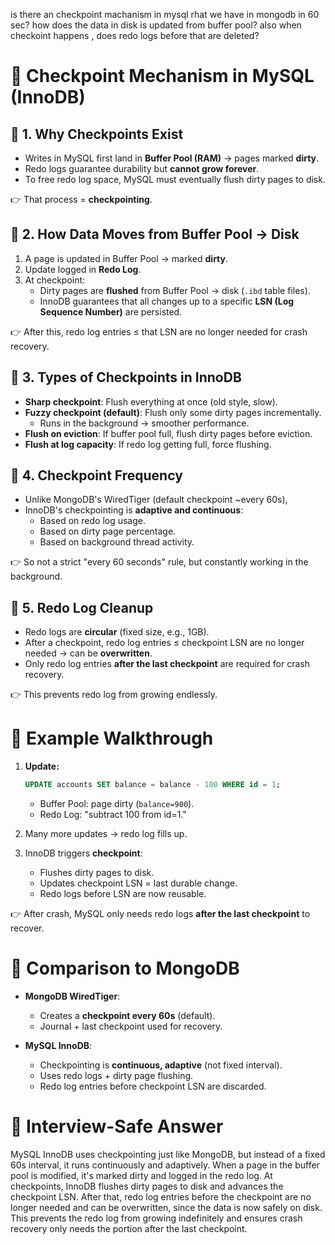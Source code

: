 is there an checkpoint machanism in mysql rhat we have in mongodb in 60 sec? how does the data in disk is updated from buffer pool? also when checkoint happens , does redo logs before that are deleted?


# 📌 Checkpoint Mechanism in MySQL (InnoDB)

## 🔑 1. Why Checkpoints Exist

* Writes in MySQL first land in **Buffer Pool (RAM)** → pages marked **dirty**.
* Redo logs guarantee durability but **cannot grow forever**.
* To free redo log space, MySQL must eventually flush dirty pages to disk. 

👉 That process = **checkpointing**.

## 🔑 2. How Data Moves from Buffer Pool → Disk

1. A page is updated in Buffer Pool → marked **dirty**.
2. Update logged in **Redo Log**.
3. At checkpoint:
   * Dirty pages are **flushed** from Buffer Pool → disk (`.ibd` table files).
   * InnoDB guarantees that all changes up to a specific **LSN (Log Sequence Number)** are persisted.

👉 After this, redo log entries ≤ that LSN are no longer needed for crash recovery.

## 🔑 3. Types of Checkpoints in InnoDB

* **Sharp checkpoint**: Flush everything at once (old style, slow).
* **Fuzzy checkpoint (default)**: Flush only some dirty pages incrementally.
   * Runs in the background → smoother performance.
* **Flush on eviction**: If buffer pool full, flush dirty pages before eviction.
* **Flush at log capacity**: If redo log getting full, force flushing.

## 🔑 4. Checkpoint Frequency

* Unlike MongoDB's WiredTiger (default checkpoint ~every 60s),
* InnoDB's checkpointing is **adaptive and continuous**:
   * Based on redo log usage.
   * Based on dirty page percentage.
   * Based on background thread activity.

👉 So not a strict "every 60 seconds" rule, but constantly working in the background.

## 🔑 5. Redo Log Cleanup

* Redo logs are **circular** (fixed size, e.g., 1GB).
* After a checkpoint, redo log entries ≤ checkpoint LSN are no longer needed → can be **overwritten**.
* Only redo log entries **after the last checkpoint** are required for crash recovery.

👉 This prevents redo log from growing endlessly.

# 📌 Example Walkthrough

1. **Update:**
   ```sql
   UPDATE accounts SET balance = balance - 100 WHERE id = 1;
   ```
   * Buffer Pool: page dirty (`balance=900`).
   * Redo Log: "subtract 100 from id=1."

2. Many more updates → redo log fills up.

3. InnoDB triggers **checkpoint**:
   * Flushes dirty pages to disk.
   * Updates checkpoint LSN = last durable change.
   * Redo logs before LSN are now reusable.

👉 After crash, MySQL only needs redo logs **after the last checkpoint** to recover.

# 📌 Comparison to MongoDB

* **MongoDB WiredTiger**:
   * Creates a **checkpoint every 60s** (default).
   * Journal + last checkpoint used for recovery.
   
* **MySQL InnoDB**:
   * Checkpointing is **continuous, adaptive** (not fixed interval).
   * Uses redo logs + dirty page flushing.
   * Redo log entries before checkpoint LSN are discarded.

# 🎯 Interview-Safe Answer

MySQL InnoDB uses checkpointing just like MongoDB, but instead of a fixed 60s interval, it runs continuously and adaptively. When a page in the buffer pool is modified, it's marked dirty and logged in the redo log. At checkpoints, InnoDB flushes dirty pages to disk and advances the checkpoint LSN. After that, redo log entries before the checkpoint are no longer needed and can be overwritten, since the data is now safely on disk. This prevents the redo log from growing indefinitely and ensures crash recovery only needs the portion after the last checkpoint.